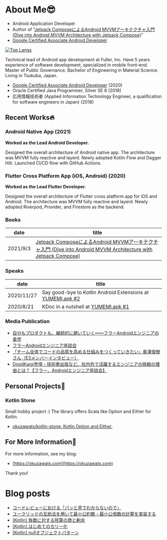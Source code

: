# About Me😎

- Android Application Developer
- Author of "[Jetpack ComposeによるAndroid MVVMアーキテクチャ入門 (Dive into Android MVVM Architecture with Jetpack Compose)](https://nextpublishing.jp/book/13660.html)"
- [Google Certified Associate Android Developer](https://www.credential.net/23abac18-fa90-4c07-91fc-23fed22391c0?key=91642f55a8d5ce14b85a29e0884729eb3a09a45d02d2f24fc8d7ebf1c6fed1cd)

[![Top Langs](https://github-readme-stats.vercel.app/api/top-langs/?username=okuzawats&layout=compact)](https://github.com/anuraghazra/github-readme-stats)

Technical lead of Android app development at Fuller, Inc. Have 5 years experience of software development, specialized in mobile front-end. Master of Public Governance. Bachelor of Engineering in Material Science. Living in Tsukuba, Japan.

- [Google Certified Associate Android Developer](https://www.credential.net/23abac18-fa90-4c07-91fc-23fed22391c0?key=91642f55a8d5ce14b85a29e0884729eb3a09a45d02d2f24fc8d7ebf1c6fed1cd) (2020)
- Oracle Certified Java Programmer, Silver SE 8 (2018)
- 応用情報技術者 (Applied Information Technology Engineer, a qualification for software engineers in Japan) (2018)

## Recent Works🔥

### Android Native App (2021)

**Worked as the Lead Android Developer.**

Designed the overall architecture of Android native app. The architecture was MVVM fully reactive and layerd. Newly adopted Kotlin Flow and Dagger Hilt. Launched CI/CD flow with GitHub Actions.

### Flutter Cross Platform App (iOS, Android) (2020)

**Worked as the Lead Flutter Developer.**

Designed the overall architecture of Flutter cross platform app for iOS and Android. The architecture was MVVM fully reactive and layerd. Newly adopted Riverpod, Provider, and Firestore as the backend.

### Books

| date | title |
| ---- | ---- |
| 2021/9/3 | [Jetpack ComposeによるAndroid MVVMアーキテクチャ入門 (Dive into Android MVVM Architecture with Jetpack Compose)](https://nextpublishing.jp/book/13660.html) |

### Speaks

| date | title |
| ---- | ---- |
| 2020/11/27 | Say good-bye to Kotlin Android Extensions at [YUMEMI\.apk \#2](https://yumemi.connpass.com/event/191284/) |
| 2020/8/21 | KDoc in a nutshell at [YUMEMI\.apk \#1](https://yumemi.connpass.com/event/180842/) |

### Media Publication

- [自分もプロダクトも、継続的に磨いていく━━フラーAndroidエンジニアの美学](https://note.fuller-inc.com/n/n5b5a73a97678)
- [フラーAndroidエンジニア座談会](https://note.fuller-inc.com/n/n98a132b38030)
- [「チーム全体でコードの品質を高める仕組みをつくっていきたい」奥澤俊樹さん（E3メンバーインタビュー）](https://media.e3-pro.com/interview/10vxSIq1NbK9yxYAdNBrt9)
- [DroidKaigi登壇・技術書出版など、社内外で活躍するエンジニアの挑戦の理由とは？【フラー、Androidエンジニア座談会】](https://note.fuller-inc.com/n/n2f82c16e0c50)

## Personal Projects💪

### Kotlin Stone

Small hobby project :) The library offers Scala like Option and Either for Kotlin.

- [okuzawats/kotlin\-stone: Kotlin Option and Either\.](https://github.com/okuzawats/kotlin-stone)

## For More Information🚀

For more information, see my blog:

- [https://okuzawats.com](https://okuzawats.com)

Thank you!

# Blog posts
<!-- BLOG-POST-LIST:START -->
- [コードレビューにおける「パッと見でわからないので」](https://okuzawats.com/blog/code-review-at-a-glance/)
- [ユークリッドの互助法を用いて最小公約数・最小公倍数の計算を実装する](https://okuzawats.com/blog/euclidean-algorithm/)
- [[Kotlin] 負数に対する除算の商と剰余](https://okuzawats.com/blog/kotlin-arithmetic-operations-on-negative-value/)
- [[Kotlin] はじめてのカリー化](https://okuzawats.com/blog/kotlin-currying/)
- [[Kotlin] nullオブジェクトパターン](https://okuzawats.com/blog/null-object-pattern/)
<!-- BLOG-POST-LIST:END -->
